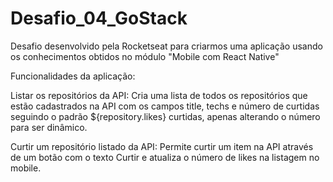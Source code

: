 # Desafio_04_GoStack

Desafio desenvolvido pela Rocketseat para criarmos uma aplicação usando os conhecimentos obtidos no módulo "Mobile com React Native"

Funcionalidades da aplicação: 

Listar os repositórios da API: Cria uma lista de todos os repositórios que estão cadastrados na API com os campos title, techs e número de curtidas seguindo o padrão ${repository.likes} curtidas, apenas alterando o número para ser dinâmico.

Curtir um repositório listado da API: Permite curtir um item na API através de um botão com o texto Curtir e atualiza o número de likes na listagem no mobile.

